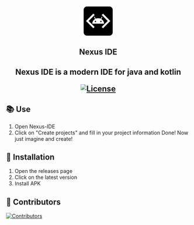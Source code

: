 <p align="center">
    <img src="./images/icon.png" alt="Nexus IDE" width="80" height="80"/>
</p>

<h2 align="center"><b>Nexus IDE</b><h2>
<p align="center">
   Nexus IDE is a modern IDE for java and kotlin
   </p></b>
   
<div style="text-align: center;">
    <a href="https://opensource.org/licenses/GPL-3.0">
    <img src="https://img.shields.io/badge/License-GPLv3-blue.svg" alt="License">
  </a>
</div>

## 📚 Use
1. Open Nexus-IDE
2. Click on "Create projects" and fill in your project information
Done! Now just imagine and create!
## 📱 Installation
1. Open the releases page
2. Click on the latest version
3. Install APK

## 🚀 Contributors

<a href="https://github.com/Nexus-IDE/Nexus-IDE/graphs/contributors">
  <img src="https://contrib.rocks/image?repo=Nexus-IDE/Nexus-IDE"  alt="Contributors"/>
</a>